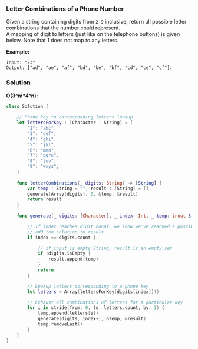 
### Letter Combinations of a Phone Number

Given a string containing digits from `2-9` inclusive, return all possible letter combinations that the number could represent.</br>
A mapping of digit to letters (just like on the telephone buttons) is given below. Note that 1 does not map to any letters.

__Example:__
```
Input: "23"
Output: ["ad", "ae", "af", "bd", "be", "bf", "cd", "ce", "cf"].
```

### Solution
__O(3^m*4^n):__
```Swift
class Solution {
    
    // Phone key to corresponding letters lookup
    let lettersForKey : [Character : String] = [
        "2": "abc",
        "3": "def",
        "4": "ghi",
        "5": "jkl",
        "6": "mno",
        "7": "pqrs",
        "8": "tuv",
        "9": "wxyz",
    ]
    
    func letterCombinations(_ digits: String) -> [String] {
        var temp : String = "", result : [String] = []
        generate(Array(digits), 0, &temp, &result)
        return result
    }
    
    func generate(_ digits: [Character], _ index: Int, _ temp: inout String, _ result: inout [String]) {

        // If index reaches digit count, we know we've reached a possible solution,
        // add the solution to result
        if index == digits.count {

            // if input is empty String, result is an empty set
            if !digits.isEmpty {
                result.append(temp)
            }
            return
        }

        // Lookup letters corresponding to a phone key
        let letters = Array(lettersForKey[digits[index]]!)

        // Exhaust all combinations of letters for a particular key
        for i in stride(from: 0, to: letters.count, by: 1) {
            temp.append(letters[i])
            generate(digits, index+1, &temp, &result)
            temp.removeLast()
        }
    }
}
```
